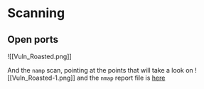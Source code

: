 
# Scanning

## Open ports

![[Vuln_Roasted.png]]

And the `namp` scan, pointing at the points that will take a look on
![[Vuln_Roasted-1.png]]
 and the `nmap` report file is [here](../../file/vuln_roasted/nmap.txt)
 